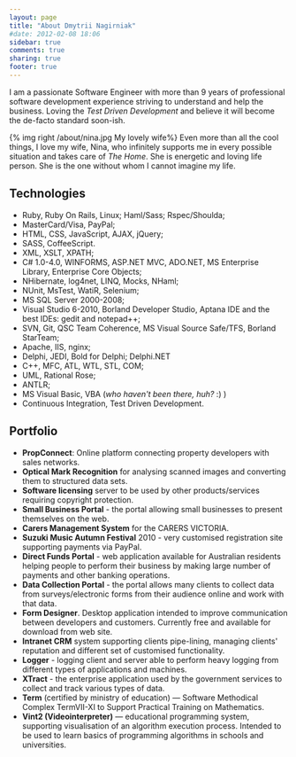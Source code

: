```yaml
---
layout: page
title: "About Dmytrii Nagirniak"
#date: 2012-02-08 18:06
sidebar: true
comments: true
sharing: true
footer: true
---
```


I am a passionate Software Engineer with more than 9 years of professional software development experience striving to understand and help the business.
Loving the *Test Driven Development* and believe it will become the de-facto standard soon-ish.

{% img right /about/nina.jpg My lovely wife%}
Even more than all the cool things, I love my wife, Nina, who infinitely supports me in every possible situation and takes care of *The Home*.
She is energetic and loving life person. She is the one without whom I cannot imagine my life.



Technologies
--------------------------------------------------

- Ruby, Ruby On Rails, Linux; Haml/Sass; Rspec/Shoulda;
- MasterCard/Visa, PayPal;
- HTML, CSS, JavaScript, AJAX, jQuery;
- SASS, CoffeeScript.
- XML, XSLT, XPATH;
- C# 1.0-4.0, WINFORMS, ASP.NET MVC, ADO.NET, MS Enterprise Library, Enterprise Core Objects;
- NHibernate, log4net, LINQ, Mocks, NHaml;
- NUnit, MsTest, WatiR, Selenium;
- MS SQL Server 2000-2008;
- Visual Studio 6-2010, Borland Developer Studio, Aptana IDE and the best IDEs: gedit and notepad++;
- SVN, Git, QSC Team Coherence, MS Visual Source Safe/TFS, Borland StarTeam;
- Apache, IIS, nginx;
- Delphi, JEDI, Bold for Delphi; Delphi.NET
- C++, MFC, ATL, WTL, STL, COM;
- UML, Rational Rose;
- ANTLR;
- MS Visual Basic, VBA (_who haven't been there, huh?_ :) )
- Continuous Integration, Test Driven Development.


Portfolio
--------------------------------------------------

- **PropConnect**: Online platform connecting property developers with sales networks.
- **Optical Mark Recognition** for analysing scanned images and converting them to structured data sets.
- **Software licensing** server to be used by other products/services requiring copyright protection.
- **Small Business Portal** - the portal allowing small businesses to present themselves on the web.
- **Carers Management System** for the CARERS VICTORIA.
- **Suzuki Music Autumn Festival** 2010 - very customised registration site supporting payments via PayPal.
- **Direct Funds Portal** - web application available for Australian residents helping people to perform their business by making large number of payments and other banking operations.
- **Data Collection Portal** - the portal allows many clients to collect data from surveys/electronic forms from their audience online and work with that data.
- **Form Designer**. Desktop application intended to improve communication between developers and customers. Currently free and available for download from web site.
- **Intranet CRM** system supporting clients pipe-lining, managing clients' reputation and different set of customised functionality.
- **Logger** - logging client and server able to perform heavy logging from different types of applications and machines.
- **XTract** - the enterprise application used by the government services to collect and track various types of data.
- **Term** (certified by ministry of education) — Software Methodical Complex TermVII-XI to Support Practical Training on Mathematics.
- **Vint2 (Videointerpreter)** — educational programming system, supporting visualisation of an algorithm execution process. Intended to be used to learn basics of programming algorithms in schools and universities.
